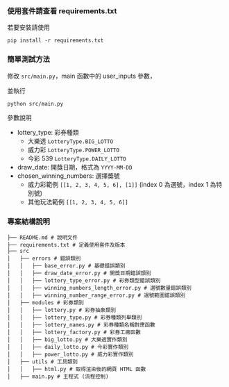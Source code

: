 ### 使用套件請查看 requirements.txt

若要安裝請使用

```
pip install -r requirements.txt
```

### 簡單測試方法

修改 `src/main.py`，main 函數中的 user_inputs 參數，

並執行

```
python src/main.py
```

參數說明

- lottery_type: 彩券種類
  - 大樂透 `LotteryType.BIG_LOTTO`
  - 威力彩 `LotteryType.POWER_LOTTO`
  - 今彩 539 `LotteryType.DAILY_LOTTO`
- draw_date: 開獎日期，格式為 `YYYY-MM-DD`
- chosen_winning_numbers: 選擇獎號
  - 威力彩範例 `[[1, 2, 3, 4, 5, 6], [1]]` (index 0 為選號，index 1 為特別號)
  - 其他玩法範例 `[[1, 2, 3, 4, 5, 6]]`

### 專案結構說明

```
├── README.md # 說明文件
├── requirements.txt # 定義使用套件及版本
├── src
│   ├── errors # 錯誤類別
│   │   ├── base_error.py # 基礎錯誤類別
│   │   ├── draw_date_error.py # 開獎日期錯誤類別
│   │   ├── lottery_type_error.py # 彩券類型錯誤類別
│   │   ├── winning_numbers_length_error.py # 選號數量錯誤類別
│   │   ├── winning_number_range_error.py # 選號範圍錯誤類別
│   ├── modules # 彩券類別
│   │   ├── lottery.py # 彩券抽象類別
│   │   ├── lottery_type.py # 彩券種類列舉類別
│   │   ├── lottery_names.py # 彩券種類名稱對應函數
│   │   ├── lottery_factory.py # 彩券工廠函數
│   │   ├── big_lotto.py # 大樂透實作類別
│   │   ├── daily_lotto.py # 今彩實作類別
│   │   ├── power_lotto.py # 威力彩實作類別
│   ├── utils # 工具類別
│   │   ├── html.py # 取得渲染後的網頁 HTML 函數
│   ├── main.py # 主程式 (流程控制)
```
